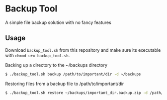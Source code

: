 # Backup Tool

A simple file backup solution with no fancy features

## Usage

Download `backup_tool.sh` from this repository and make sure its executable with `chmod u+x backup_tool.sh`.

Backing up a directory to the ~/backups directory
```bash
$ ./backup_tool.sh backup /path/to/important/dir -d ~/backups
```

Restoring files from a backup file to /path/to/important/dir
```bash
$ ./backup_tool.sh restore ~/backups/important_dir.backup.zip -d /path/to/important/dir 
```
